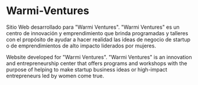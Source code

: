 # Warmi-Ventures
Sitio Web desarrollado para "Warmi Ventures".
"Warmi Ventures" es un centro de innovación y emprendimiento que brinda programadas y talleres con el propósito de ayudar a hacer realidad las ideas de negocio de startup o de emprendimientos de alto impacto liderados por mujeres.

Website developed for "Warmi Ventures".
"Warmi Ventures" is an innovation and entrepreneurship center that offers programs and workshops with the purpose of helping to make startup business ideas or high-impact entrepreneurs led by women come true.